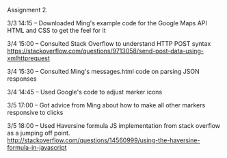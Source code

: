Assignment 2.

3/3 14:15 – Downloaded Ming's example code for the Google Maps API HTML and CSS to get the feel for it

3/4 15:00 – Consulted Stack Overflow to understand HTTP POST syntax https://stackoverflow.com/questions/9713058/send-post-data-using-xmlhttprequest

3/4 15:30 – Consulted Ming's messages.html code on parsing JSON responses

3/4 14:45 – Used Google's code to adjust marker icons

3/5 17:00 – Got advice from Ming about how to make all other markers responsive to clicks

3/5 18:00 – Used Haversine formula JS implementation from stack overflow as a jumping off point. http://stackoverflow.com/questions/14560999/using-the-haversine-formula-in-javascript
